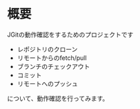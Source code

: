# 概要
JGitの動作確認をするためのプロジェクトです
 
 * レポジトリのクローン
 * リモートからのfetch/pull
 * ブランチのチェックアウト
 * コミット
 * リモートへのプッシュ
 
について、動作確認を行ってみます。
 
 